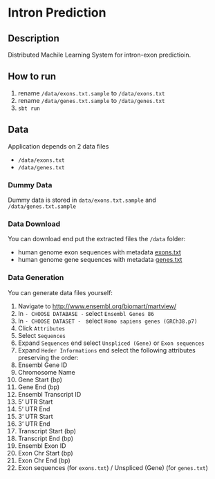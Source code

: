 # Intron Prediction

## Description
Distributed Machile Learning System for intron-exon predictioin.

## How to run
1. rename `/data/exons.txt.sample` to `/data/exons.txt`
2.   rename `/data/genes.txt.sample` to `/data/genes.txt`
3. `sbt run`

## Data

Application depends on 2 data files
- `/data/exons.txt`
- `/data/genes.txt`

### Dummy Data
Dummy data is stored in `data/exons.txt.sample` and `/data/genes.txt.sample`

### Data Download
You can download end put the extracted files the `/data` folder:
- human genome exon sequences with metadata [exons.txt](https://drive.google.com/file/d/0BzlYsyqnvqi3MllabFYzckVCdmc/view?usp=sharing)
- human genome gene sequences with metadata [genes.txt](https://drive.google.com/file/d/0BzlYsyqnvqi3SVpTNmEydTYyaDQ/view?usp=sharing)


### Data Generation
You can generate data files yourself:
1. Navigate to http://www.ensembl.org/biomart/martview/
2. In `- CHOOSE DATABASE -` select `Ensembl Genes 86`
3. In `- CHOOSE DATASET - ` select `Homo sapiens genes (GRCh38.p7)`
4. Click `Attributes`
5. Select `Sequences`
6. Expand  `Sequences` end select `Unspliced (Gene)` or `Exon sequences`
7. Expand  `Heder Informations` end select the following attributes preserving the order:
  1. Ensembl Gene ID
  2. Chromosome Name
  3. Gene Start (bp)
  4. Gene End (bp)
  5. Ensembl Transcript ID
  6. 5‘ UTR Start
  7. 5‘ UTR End
  8. 3‘ UTR Start
  9. 3‘ UTR End
  10. Transcript Start (bp)
  11. Transcript End (bp)
  12. Ensembl Exon ID
  13. Exon Chr Start (bp)
  14. Exon Chr End (bp)
  15. Exon sequences (for `exons.txt`) / Unspliced (Gene) (for `genes.txt`)



